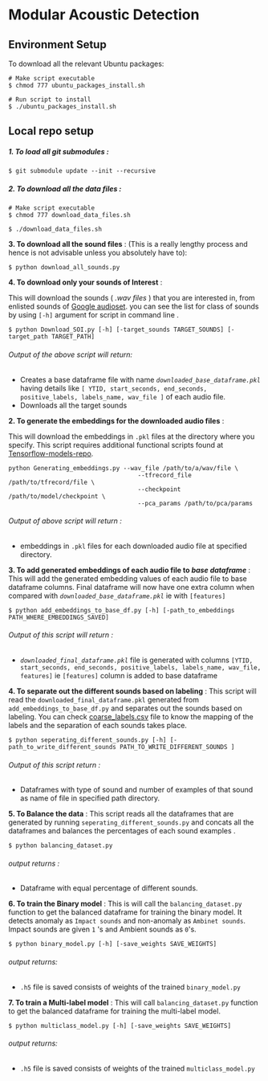 # Modular Acoustic Detection

## Environment Setup

To download all the relevant Ubuntu packages:
```shell
# Make script executable
$ chmod 777 ubuntu_packages_install.sh

# Run script to install
$ ./ubuntu_packages_install.sh
```

## Local repo setup

##### 1. To load all git submodules :
```shell
$ git submodule update --init --recursive
```

##### 2. To download all the data files :
```shell
# Make script executable
$ chmod 777 download_data_files.sh

$ ./download_data_files.sh
```

**3. To download all the sound files** : (This is a really lengthy process and hence is not advisable unless you absolutely have to):
```shell
$ python download_all_sounds.py
```


**4. To download only your sounds of Interest** : 


This will download the sounds ( _.wav files_ ) that you are interested in, from enlisted sounds of  [Google audioset](https://research.google.com/audioset/). you can see the list for class of sounds by using ```[-h]``` argument for script in command line .

```
$ python Download_SOI.py [-h] [-target_sounds TARGET_SOUNDS] [-target_path TARGET_PATH]

```
###### Output of the above script will return:
- Creates a base dataframe file with name _```downloaded_base_dataframe.pkl```_ having details like ```[ YTID, start_seconds, end_seconds, positive_labels, labels_name, wav_file ]``` of each audio file.
- Downloads all the target sounds


**2. To generate the embeddings for the downloaded audio files** :

This will download the embeddings in ```.pkl``` files at the directory where you specify. This script requires additional functional scripts found at [Tensorflow-models-repo](https://github.com/tensorflow/models/tree/9b57f41ce21cd7264c52140c9ab31cdfc5169fcd/research/audioset).

```
python Generating_embeddings.py --wav_file /path/to/a/wav/file \
                                    --tfrecord_file /path/to/tfrecord/file \
                                    --checkpoint /path/to/model/checkpoint \
                                    --pca_params /path/to/pca/params
```
###### Output of above script will return :
- embeddings in ```.pkl``` files for each downloaded audio file at specified directory. 


**3. To add generated embeddings of each audio file to _base dataframe_** :
This will add the generated embedding values of each audio file to base dataframe columns. Final dataframe will now have one extra column when compared with _```downloaded_base_dataframe.pkl```_ ie with ```[features]```
```
$ python add_embeddings_to_base_df.py [-h] [-path_to_embeddings PATH_WHERE_EMBEDDINGS_SAVED]
```
###### Output of this script will return :
- _```downloaded_final_dataframe.pkl```_ file is generated with columns ```[YTID, start_seconds, end_seconds, positive_labels, labels_name, wav_file, features]``` ie ```[features]``` column is added to base dataframe 

**4. To separate out the different sounds based on labeling** :
This script will read the ```downloaded_final_dataframe.pkl``` generated from ```add_embeddings_to_base_df.py``` and separates out the sounds based on labeling. You can check [coarse_labels.csv](https://github.com/wildlytech/modular_acoustic_detection/blob/master/coarse_labels.csv) file to know the mapping of the labels and the separation of each sounds takes place. 

```
$ python seperating_different_sounds.py [-h] [-path_to_write_different_sounds PATH_TO_WRITE_DIFFERENT_SOUNDS ]
```
###### Output of this script return :
- Dataframes with type of sound and number of examples of that sound as name of file in specified path directory.

**5. To Balance the data** :
This script reads all the dataframes that are generated by running ```seperating_different_sounds.py``` and concats all the dataframes and balances the percentages of each sound examples .

```
$ python balancing_dataset.py
```
###### output returns :
- Dataframe with equal percentage of different sounds.


**6. To train the Binary model** :
This is will call the ```balancing_dataset.py``` function to get the balanced dataframe for training the binary model. It detects anomaly as ```Impact sounds``` and non-anomaly as ```Ambinet sounds```. Impact sounds are given ```1``` 's and Ambient sounds as ```0```'s. 
```
$ python binary_model.py [-h] [-save_weights SAVE_WEIGHTS]
```
###### output returns:
- ```.h5```  file is saved consists of weights of the trained ```binary_model.py```

**7. To train a Multi-label model** :
This will call ```balancing_dataset.py``` function to get the balanced dataframe for training the multi-label model. 
```
$ python multiclass_model.py [-h] [-save_weights SAVE_WEIGHTS] 
```

###### output returns:

- ```.h5``` file is saved consists of weights of the trained ```multiclass_model.py```




